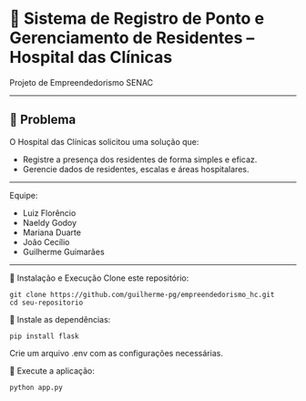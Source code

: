 # 🏥 Sistema de Registro de Ponto e Gerenciamento de Residentes – Hospital das Clínicas

Projeto de Empreendedorismo SENAC

---

## 🧩 Problema

O Hospital das Clínicas solicitou uma solução que:

- Registre a presença dos residentes de forma simples e eficaz.
- Gerencie dados de residentes, escalas e áreas hospitalares.

---

Equipe:
* Luiz Florêncio
* Naeldy Godoy
* Mariana Duarte
* João Cecílio
* Guilherme Guimarães

---

🔧 Instalação e Execução
Clone este repositório:
```
git clone https://github.com/guilherme-pg/empreendedorismo_hc.git
cd seu-repositorio
```

🔧 Instale as dependências:

```
pip install flask
```

Crie um arquivo .env com as configurações necessárias.

🔧 Execute a aplicação:

```
python app.py
```
